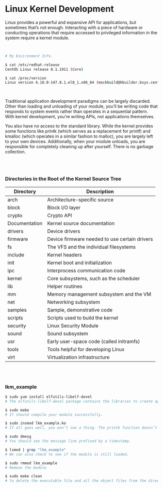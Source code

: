 # Linux Kernel Development

Linux provides a powerful and expansive API for applications, but sometimes that’s not enough. Interacting with a piece of hardware or conducting operations that require accessed to privileged information in the system require a kernel module.

<br/>

```bash
# My Environment Info.

$ cat /etc/redhat-release
CentOS Linux release 8.1.1911 (Core)

$ cat /proc/version
Linux version 4.18.0-147.8.1.el8_1.x86_64 (mockbuild@kbuilder.bsys.centos.org) (gcc version 8.3.1 20190507 (Red Hat 8.3.1-4) (GCC)) #1 SMP Thu Apr 9 13:49:54 UTC 2020
```

<br/>

Traditional application development paradigms can be largely discarded. Other than loading and unloading of your module, you’ll be writing code that responds to system events rather than operates in a sequential pattern. With kernel development, you’re writing APIs, not applications themselves.

You also have no access to the standard library. While the kernel provides some functions like printk (which serves as a replacement for printf) and kmalloc (which operates in a similar fashion to malloc), you are largely left to your own devices. Additionally, when your module unloads, you are responsible for completely cleaning up after yourself. There is no garbage collection.

<br/>

<br/>

### Directories in the Root of the Kernel Source Tree 

| Directory     | Description                                   |
| ------------- | --------------------------------------------- |
| arch          | Architecture-specific source                  |
| block         | Block I/O layer                               |
| crypto        | Crypto API                                    |
| Documentation | Kernel source documentation                   |
| drivers       | Device drivers                                |
| firmware      | Device firmware needed to use certain drivers |
| fs            | The VFS and the individual filesystems        |
| include       | Kernel headers                                |
| init          | Kernel boot and initialization                |
| ipc           | Interprocess communication code               |
| kernel        | Core subsystems, such as the scheduler        |
| lib           | Helper routines                               |
| mm            | Memory management subsystem and the VM        |
| net           | Networking subsystem                          |
| samples       | Sample, demonstrative code                    |
| scripts       | Scripts used to build the kernel              |
| security      | Linux Security Module                         |
| sound         | Sound subsystem                               |
| usr           | Early user-space code (called initramfs)      |
| tools         | Tools helpful for developing Linux            |
| virt          | Virtualization infrastructure                 |

<br/>

<br/>

### lkm_example

```bash
$ sudo yum install elfutils-libelf-devel
# The elfutils-libelf-devel package contains the libraries to create applications for handling compiled objects. libelf allows you to access the internals of the ELF object file format, so you can see the different sections of an ELF file.

$ sudo make
# It should compile your module successfully.

$ sudo insmod lkm_example.ko
# If all goes well, you won’t see a thing. The printk function doesn’t output to the console but rather the kernel log.

$ sudo dmesg
# You should see the message line prefixed by a timestamp.

$ lsmod | grep "lkm_example"
# We can also check to see if the module is still loaded.

$ sudo rmmod lkm_example
# Remove the module

$ sudo make clean
# to delete the executable file and all the object files from the directory
```

